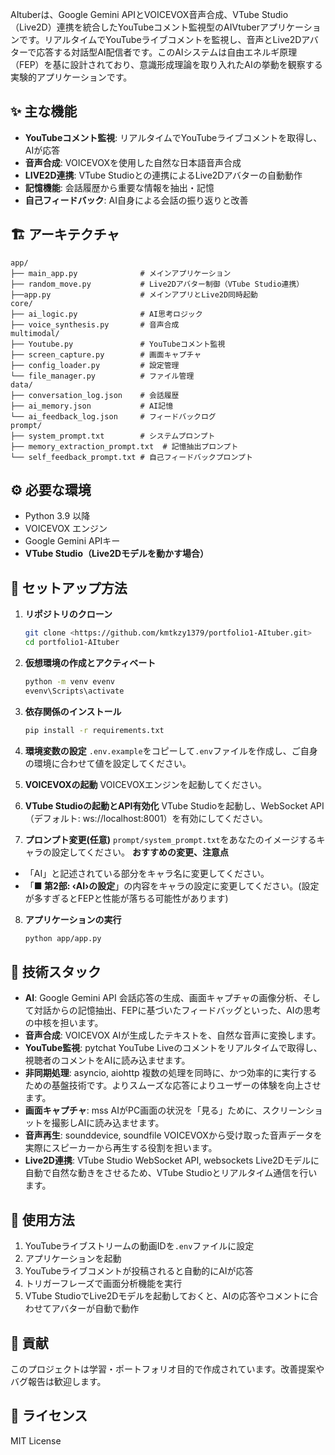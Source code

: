 AItuberは、Google Gemini APIとVOICEVOX音声合成、VTube Studio（Live2D）連携を統合したYouTubeコメント監視型のAIVtuberアプリケーションです。リアルタイムでYouTubeライブコメントを監視し、音声とLive2Dアバターで応答する対話型AI配信者です。このAIシステムは自由エネルギ原理（FEP）を基に設計されており、意識形成理論を取り入れたAIの挙動を観察する実験的アプリケーションです。

## ✨ 主な機能

- **YouTubeコメント監視**: リアルタイムでYouTubeライブコメントを取得し、AIが応答
- **音声合成**: VOICEVOXを使用した自然な日本語音声合成
- **LIVE2D連携**: VTube Studioとの連携によるLive2Dアバターの自動動作
- **記憶機能**: 会話履歴から重要な情報を抽出・記憶
- **自己フィードバック**: AI自身による会話の振り返りと改善

## 🏗️ アーキテクチャ

```
app/
├── main_app.py              # メインアプリケーション
├── random_move.py           # Live2Dアバター制御（VTube Studio連携）
├──app.py                    # メインアプリとLive2D同時起動
core/
├── ai_logic.py              # AI思考ロジック
├── voice_synthesis.py       # 音声合成
multimodal/
├── Youtube.py               # YouTubeコメント監視
├── screen_capture.py        # 画面キャプチャ
├── config_loader.py         # 設定管理
└── file_manager.py          # ファイル管理
data/
├── conversation_log.json    # 会話履歴
├── ai_memory.json           # AI記憶
└── ai_feedback_log.json     # フィードバックログ
prompt/
├── system_prompt.txt        # システムプロンプト
├── memory_extraction_prompt.txt  # 記憶抽出プロンプト
└── self_feedback_prompt.txt # 自己フィードバックプロンプト
```

## ⚙️ 必要な環境

- Python 3.9 以降
- VOICEVOX エンジン
- Google Gemini APIキー
- **VTube Studio（Live2Dモデルを動かす場合）**

## 🚀 セットアップ方法

1. **リポジトリのクローン**
    ```bash
    git clone <https://github.com/kmtkzy1379/portfolio1-AItuber.git>
    cd portfolio1-AItuber
    ```

2. **仮想環境の作成とアクティベート**
    ```bash
    python -m venv evenv
    evenv\Scripts\activate
    ```

3. **依存関係のインストール**
    ```bash
    pip install -r requirements.txt
    ```

4. **環境変数の設定**
`.env.example`をコピーして`.env`ファイルを作成し、ご自身の環境に合わせて値を設定してください。

5. **VOICEVOXの起動**
    VOICEVOXエンジンを起動してください。

6. **VTube Studioの起動とAPI有効化**
    VTube Studioを起動し、WebSocket API（デフォルト: ws://localhost:8001）を有効にしてください。

7. **プロンプト変更(任意)**
`prompt/system_prompt.txt`をあなたのイメージするキャラの設定してください。
**おすすめの変更、注意点**
- 「AI」と記述されている部分をキャラ名に変更してください。
- 「**■ 第2部: ‹AI›の設定**」の内容をキャラの設定に変更してください。(設定が多すぎるとFEPと性能が落ちる可能性があります)

8. **アプリケーションの実行**  
      ```bash
      python app/app.py
      ```

## 🔧 技術スタック

- **AI**: Google Gemini API
会話応答の生成、画面キャプチャの画像分析、そして対話からの記憶抽出、FEPに基づいたフィードバッグといった、AIの思考の中核を担います。
- **音声合成**: VOICEVOX
AIが生成したテキストを、自然な音声に変換します。
- **YouTube監視**: pytchat
YouTube Liveのコメントをリアルタイムで取得し、視聴者のコメントをAIに読み込ませます。
- **非同期処理**: asyncio, aiohttp
複数の処理を同時に、かつ効率的に実行するための基盤技術です。よりスムーズな応答によりユーザーの体験を向上させます。
- **画面キャプチャ**: mss
AIがPC画面の状況を「見る」ために、スクリーンショットを撮影しAIに読み込ませます。
- **音声再生**: sounddevice, soundfile
VOICEVOXから受け取った音声データを実際にスピーカーから再生する役割を担います。
- **Live2D連携**: VTube Studio WebSocket API, websockets
Live2Dモデルに自動で自然な動きをさせるため、VTube Studioとリアルタイム通信を行います。

## 📝 使用方法

1. YouTubeライブストリームの動画IDを`.env`ファイルに設定
2. アプリケーションを起動
3. YouTubeライブコメントが投稿されると自動的にAIが応答
4. トリガーフレーズで画面分析機能を実行
5. VTube StudioでLive2Dモデルを起動しておくと、AIの応答やコメントに合わせてアバターが自動で動作

## 🤝 貢献

このプロジェクトは学習・ポートフォリオ目的で作成されています。改善提案やバグ報告は歓迎します。

## 📄 ライセンス

MIT License
